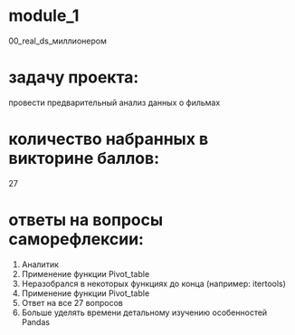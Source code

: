 # module_1
00_real_ds_миллионером
# задачу проекта:
провести предварительный анализ данных о фильмах
# количество набранных в викторине баллов:
27
# ответы на вопросы саморефлексии:
1. Аналитик
2. Применение функции Pivot_table
3. Неразобрался в некоторых функциях до конца (например: itertools)
4. Применение функции Pivot_table
5. Ответ на все 27 вопросов
6. Больше уделять времени детальному изучению особенностей Pandas
